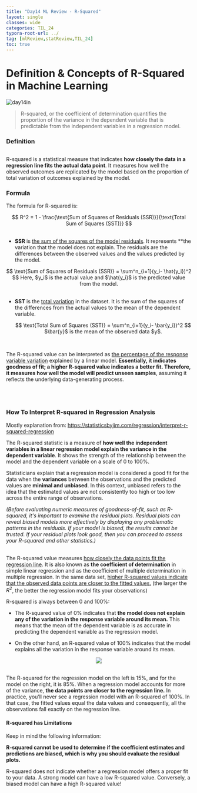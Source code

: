 ```yaml
---
title: "Day14 ML Review - R-Squared"
layout: single
classes: wide
categories: TIL_24
typora-root-url: ../
tag: [mlReview,statReview,TIL_24]
toc: true
---
```


# Definition & Concepts of R-Squared in Machine Learning

<img src= "/blog/images/2024-06-03-TIL24_Day14/51814BE8-A96C-4F2E-BE46-590A3DAB8ADE_1_105_c.jpeg" alt="day14in">

<br>

> R-squared, or the coefficient of determination quantifies the proportion of the variance in the dependent variable that is predictable from the independent variables in a regression model.



### Definition

<center>
<img arc= "/blog/images/2024-06-03-TIL24_Day14/image-20240605161515624.png">
</center>



R-squared is a statistical measure that indicates **how closely the data in a regression line fits the actual data point**. It measures how well the observed outcomes are replicated by the model based on the proportion of total variation of outcomes explained by the model.



### Formula

The formula for R-squared is:

<center>
  $$
  R^2 = 1 - \frac{\text{Sum of Squares of Residuals (SSR)}}{\text{Total Sum of Squares (SST)}}
  $$
</center>

<br>

- **$\text{SSR}$** is <u>the sum of the squares of the model residuals</u>. It represents **the variation that the model does not explain. The residuals are the differences between the observed values and the values predicted by the model.

<center>
  $$
 \text{Sum of Squares of Residuals (SSR)} = \sum^n_{i=1}(y_i- \hat{y_i})^2
  $$  
Here, $y_i$ is the actual value and $\hat{y_i}$ is the predicted value from the model.
</center>

<br>

- **$\text{SST}$** is the <u>total variation</u> in the dataset. It is the sum of the squares of the differences from the actual values to the mean of the dependent variable.

  <center>
    $$
   \text{Total Sum of Squares (SST)} = \sum^n_{i=1}(y_i- \bar{y_i})^2
    $$  
    $\bar{y}$ is the mean of the observed data $y$.
  </center>

<br>



The R-squared value can be interpreted as <u>the percentage of the response variable variation</u> explained by a linear model. **Essentially, it indicates goodness of fit; a higher R-squared value indicates a better fit. Therefore, it measures how well the model will predict unseen samples**, assuming it reflects the underlying data-generating process.

<br><br>

### How To Interpret R-squared in Regression Analysis

Mostly explanation from: https://statisticsbyjim.com/regression/interpret-r-squared-regression



The R-squared statistic is a measure of **how well the independent variables in a linear regression model explain the variance in the dependent variable**. It shows the strength of the relationship between the model and the dependent variable on a scale of 0 to 100%.

Statisticians explain that a regression model is considered a good fit for the data when the **variances** between the observations and the predicted values are **minimal and unbiased**. In this context, unbiased refers to the idea that the estimated values are not consistently too high or too low across the entire range of observations.

*(Before evaluating numeric measures of goodness-of-fit, such as R-squared, it's important to examine the residual plots. Residual plots can reveal biased models more effectively by displaying any problematic patterns in the residuals. If your model is biased, the results cannot be trusted. If your residual plots look good, then you can proceed to assess your R-squared and other statistics.)*



<br>The R-squared value measures <u>how closely the data points fit the regression line</u>. It is also known as **the coefficient of determination** in simple linear regression and as the coefficient of multiple determination in multiple regression. In the same data set, <u>higher R-squared values indicate that the observed data points are closer to the fitted values.</u> (the larger the $R^2$, the better the regression model fits your observations) <br>

R-squared is always between 0 and 100%:

- The R-squared value of 0% indicates that **the model does not explain any of the variation in the response variable around its mean.** This means that the mean of the dependent variable is as accurate in predicting the dependent variable as the regression model.

- On the other hand, an R-squared value of 100% indicates that the model explains all the variation in the response variable around its mean.

<center>
<img src="/blog/images/2024-06-03-TIL24_Day14/image-20240605163902578.png">
</center>


<br>

The R-squared for the regression model on the left is 15%, and for the model on the right, it is 85%. When a regression model accounts for more of the variance, **the data points are closer to the regression line.** In practice, you’ll never see a regression model with an R-squared of 100%. In that case, the fitted values equal the data values and consequently, all the observations fall exactly on the regression line.

#### R-squared has Limitations

Keep in mind the following information:

**R-squared cannot be used to determine if the coefficient estimates and predictions are biased, which is why you should evaluate the residual plots.**

R-squared does not indicate whether a regression model offers a proper fit to your data. A strong model can have a low R-squared value. Conversely, a biased model can have a high R-squared value!
